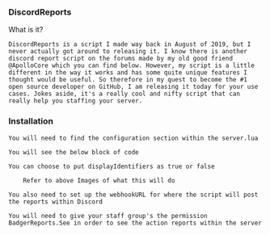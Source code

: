 ### DiscordReports

What is it?

    DiscordReports is a script I made way back in August of 2019, but I never actually got around to releasing it. I know there is another discord report script on the forums made by my old good friend @ApolloCore which you can find below. However, my script is a little different in the way it works and has some quite unique features I thought would be useful. So therefore in my quest to become the #1 open source developer on GitHub, I am releasing it today for your use cases. Jokes aside, it's a really cool and nifty script that can really help you staffing your server.

### Installation

    You will need to find the configuration section within the server.lua

    You will see the below block of code

    You can choose to put displayIdentifiers as true or false

        Refer to above Images of what this will do

    You also need to set up the webhookURL for where the script will post the reports within Discord

    You will need to give your staff group's the permission BadgerReports.See in order to see the action reports within the server